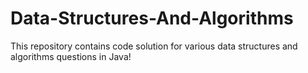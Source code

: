 # Data-Structures-And-Algorithms

This repository contains code solution for various data structures and algorithms questions in Java! 
